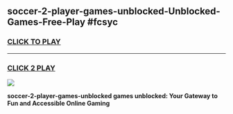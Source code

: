 
## soccer-2-player-games-unblocked-Unblocked-Games-Free-Play #fcsyc
<h3>
<a href="https://us.freeplayer.one?title=soccer-2-player-games-unblocked&ref=9M">CLICK TO PLAY</a></h3>
<hr>

<h3>
<a href="https://us.freeplayer.one?title=soccer-2-player-games-unblocked&ref=9M">CLICK 2 PLAY</a>
  
</h3>

<a href="https://us.freeplayer.one?title=soccer-2-player-games-unblocked&ref=9M"><img src="https://clearcache.store/games.png"></a>


**soccer-2-player-games-unblocked games unblocked: Your Gateway to Fun and Accessible Online Gaming**
